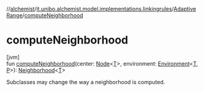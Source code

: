 //[alchemist](../../../index.md)/[it.unibo.alchemist.model.implementations.linkingrules](../index.md)/[AdaptiveRange](index.md)/[computeNeighborhood](compute-neighborhood.md)

# computeNeighborhood

[jvm]\
fun [computeNeighborhood](compute-neighborhood.md)(center: [Node](../../it.unibo.alchemist.model.interfaces/-node/index.md)<[T](../../it.unibo.alchemist.model.implementations.layers/-uniform-layer/index.md)>, environment: [Environment](../../it.unibo.alchemist.model.interfaces/-environment/index.md)<[T](../../it.unibo.alchemist.model.implementations.layers/-uniform-layer/index.md), [P](../../it.unibo.alchemist.model.implementations.layers/-uniform-layer/index.md)>): [Neighborhood](../../it.unibo.alchemist.model.interfaces/-neighborhood/index.md)<[T](../../it.unibo.alchemist.model.implementations.layers/-uniform-layer/index.md)>

Subclasses may change the way a neighborhood is computed.
